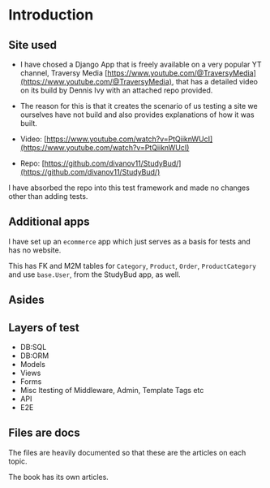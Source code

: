 # Introduction

## Site used

- I have chosed a Django App that is freely available on a very popular YT channel, Traversy Media [https://www.youtube.com/@TraversyMedia](https://www.youtube.com/@TraversyMedia), that has a detailed video on its build by Dennis Ivy with an attached repo provided.

- The reason for this is that it creates the scenario of us testing a site we ourselves have not build and also provides explanations of how it was built.

- Video: [https://www.youtube.com/watch?v=PtQiiknWUcI](https://www.youtube.com/watch?v=PtQiiknWUcI)
- Repo: [https://github.com/divanov11/StudyBud/](https://github.com/divanov11/StudyBud/)

I have absorbed the repo into this test framework and made no changes other than adding tests.

## Additional apps

I have set up an `ecommerce` app which just serves as a basis for tests and has no website.

This has FK and M2M tables for `Category`, `Product`, `Order`, `ProductCategory` and use `base.User`, from the StudyBud app, as well.

## Asides

## Layers of test

- DB:SQL
- DB:ORM
- Models
- Views
- Forms
- Misc ltesting of Middleware, Admin, Template Tags etc
- API
- E2E

## Files are docs

The files are heavily documented so that these are the articles on each topic.

The book has its own articles.

<br>